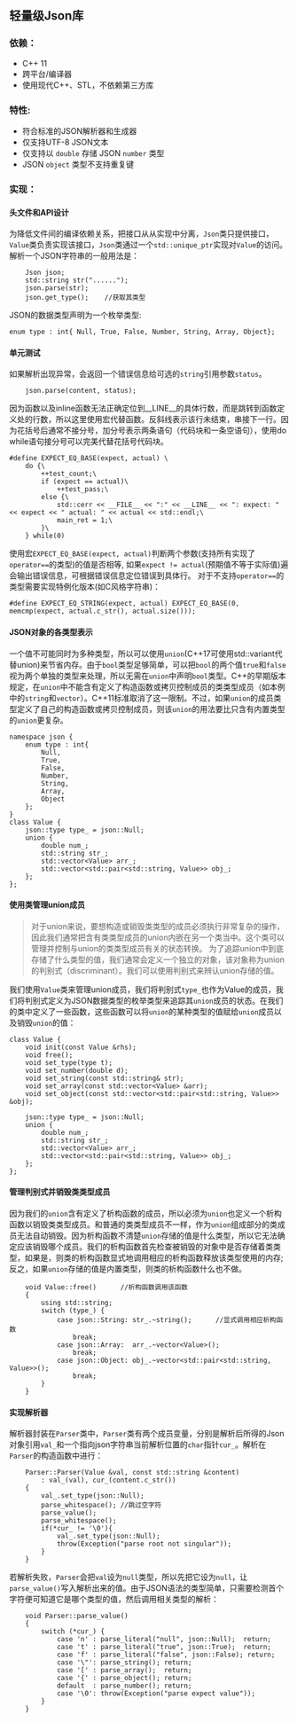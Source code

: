 ## 轻量级Json库

### 依赖：
- C++ 11
- 跨平台/编译器
- 使用现代C++、STL，不依赖第三方库

### 特性:
- 符合标准的JSON解析器和生成器
- 仅支持UTF-8 JSON文本
- 仅支持以 `double` 存储 JSON `number` 类型
- JSON `object` 类型不支持重复键

### 实现：

#### 头文件和API设计
为降低文件间的编译依赖关系，把接口从从实现中分离，`Json`类只提供接口，`Value`类负责实现该接口，`Json`类通过一个`std::unique_ptr`实现对`Value`的访问。
</br>
解析一个JSON字符串的一般用法是：
```
    Json json;
    std::string str("......");
    json.parse(str);
    json.get_type();    //获取其类型
```
JSON的数据类型声明为一个枚举类型:
```
enum type : int{ Null, True, False, Number, String, Array, Object};
```
#### 单元测试
如果解析出现异常，会返回一个错误信息给可选的`string`引用参数`status`。
```
    json.parse(content, status);
```
因为函数以及inline函数无法正确定位到__LINE__的具体行数，而是跳转到函数定义处的行数，所以这里使用宏代替函数。反斜线表示该行未结束，串接下一行。因为花括号后通常不接分号，加分号表示两条语句（代码块和一条空语句），使用do while语句接分号可以完美代替花括号代码块。
```
#define EXPECT_EQ_BASE(expect, actual) \
    do {\
        ++test_count;\
        if (expect == actual)\
            ++test_pass;\
        else {\
            std::cerr << __FILE__ << ":" << __LINE__ << ": expect: " << expect << " actual: " << actual << std::endl;\
            main_ret = 1;\
        }\
    } while(0)
```
使用宏`EXPECT_EQ_BASE(expect, actual)`判断两个参数(支持所有实现了`operator==`的类型)的值是否相等, 如果`expect != actual`(预期值不等于实际值)遍会输出错误信息，可根据错误信息定位错误到具体行。 对于不支持`operator==`的类型需要实现特例化版本(如C风格字符串)：
```
#define EXPECT_EQ_STRING(expect, actual) EXPECT_EQ_BASE(0, memcmp(expect, actual.c_str(), actual.size()));
```
#### JSON对象的各类型表示
一个值不可能同时为多种类型，所以可以使用`union`(C++17可使用std::variant代替union)来节省内存。由于`bool`类型足够简单，可以把`bool`的两个值`true`和`false`视为两个单独的类型来处理，所以无需在`union`中声明`bool`类型。C++的早期版本规定，在`union`中不能含有定义了构造函数或拷贝控制成员的类类型成员（如本例中的`string`和`vector`）。C++11标准取消了这一限制。不过，如果`union`的成员类型定义了自己的构造函数或拷贝控制成员，则该`union`的用法要比只含有内置类型的`union`更复杂。
```
namespace json {
    enum type : int{
        Null,
        True,
        False,
        Number,
        String,
        Array,
        Object
    };
}
class Value {
    json::type type_ = json::Null;
    union {
        double num_;
        std::string str_;
        std::vector<Value> arr_;
        std::vector<std::pair<std::string, Value>> obj_;
    };
};
```
#### 使用类管理union成员
> 对于union来说，要想构造或销毁类类型的成员必须执行非常复杂的操作，因此我们通常把含有类类型成员的union内嵌在另一个类当中。这个类可以管理并控制与union的类类型成员有关的状态转换。
> 为了追踪union中到底存储了什么类型的值，我们通常会定义一个独立的对象，该对象称为union的判别式（discriminant）。我们可以使用判别式来辨认union存储的值。

我们使用`Value`类来管理union成员，我们将判别式`type_`也作为Value的成员，我们将判别式定义为JSON数据类型的枚举类型来追踪其`union`成员的状态。在我们的类中定义了一些函数，这些函数可以将`union`的某种类型的值赋给`union`成员以及销毁`union`的值：
```
class Value {
    void init(const Value &rhs);
    void free();
    void set_type(type t);
    void set_number(double d);
    void set_string(const std::string& str);
    void set_array(const std::vector<Value> &arr);
    void set_object(const std::vector<std::pair<std::string, Value>> &obj);

    json::type type_ = json::Null;
    union {
        double num_;
        std::string str_;
        std::vector<Value> arr_;
        std::vector<std::pair<std::string, Value>> obj_;
    };
};
```
#### 管理判别式并销毁类类型成员
因为我们的`union`含有定义了析构函数的成员，所以必须为`union`也定义一个析构函数以销毁类类型成员。和普通的类类型成员不一样，作为`union`组成部分的类成员无法自动销毁。因为析构函数不清楚`union`存储的值是什么类型，所以它无法确定应该销毁哪个成员。我们的析构函数首先检查被销毁的对象中是否存储着类类型，如果是，则类的析构函数显式地调用相应的析构函数释放该类型使用的内存;反之，如果`union`存储的值是内置类型，则类的析构函数什么也不做。
```
    void Value::free()      //析构函数调用该函数
    {
        using std::string;
        switch (type_) {
            case json::String: str_.~string();      //显式调用相应析构函数
                break;
            case json::Array:  arr_.~vector<Value>();
                break;
            case json::Object: obj_.~vector<std::pair<std::string, Value>>();
                break;
        }
    }
```
#### 实现解析器
解析器封装在`Parser`类中，`Parser`类有两个成员变量，分别是解析后所得的Json对象引用`val_`和一个指向json字符串当前解析位置的`char`指针`cur_`。解析在`Parser`的构造函数中进行：
```
    Parser::Parser(Value &val, const std::string &content)
        : val_(val), cur_(content.c_str())
    {
        val_.set_type(json::Null);
        parse_whitespace(); //跳过空字符
        parse_value();
        parse_whitespace();
        if(*cur_ != '\0'){
            val_.set_type(json::Null);
            throw(Exception("parse root not singular"));
        }
    }
```
若解析失败，`Parser`会把`val`设为`null`类型，所以先把它设为`null`，让`parse_value()`写入解析出来的值。由于JSON语法的类型简单，只需要检测首个字符便可知道它是哪个类型的值，然后调用相关类型的解析：
```
    void Parser::parse_value()
    {
        switch (*cur_) {
            case 'n' : parse_literal("null", json::Null);  return;
            case 't' : parse_literal("true", json::True);  return;
            case 'f' : parse_literal("false", json::False); return;
            case '\"': parse_string(); return;
            case '[' : parse_array();  return;
            case '{' : parse_object(); return;
            default  : parse_number(); return;
            case '\0': throw(Exception("parse expect value"));
        }
    }
```
<!--
#### 解析数字
从 JSON 数字的语法：
```
number = [ "-" ] int [ frac ] [ exp ]
int = "0" / digit1-9 *digit
frac = "." 1*digit
exp = ("e" / "E") ["-" / "+"] 1*digit
```
我们可能直观地会认为它应该表示为一个浮点数（floating point number），为了简单起见，我们仅使用`double`表示JSON number 类型，我们只需要进行简单的格式校验，然后使用标准库的`strtod()`将字符串转换为`double`类型。
-->
